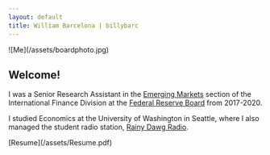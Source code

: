 ```yaml
---
layout: default
title: William Barcelona | billybarc
---
```

<div class="container" id="index" markdown="1">
  <div id="leftcol" markdown="1">
  ![Me](/assets/boardphoto.jpg)
  </div>
  <div id="rightcol" markdown="1">

<h2>Welcome!</h2>

<p>I was a Senior Research Assistant in the <a href="{{ site.data.external_pages.eme }}">Emerging Markets</a> section of the International Finance Division at the <a href="{{ site.data.external_pages.frb }}">Federal Reserve Board</a> from 2017-2020.</p>

<p>I studied Economics at the University of Washington in Seattle, where I also managed the student radio station, <a href="{{ site.data.external_pages.rdr }}">Rainy Dawg Radio</a>.</p>

<p markdown="1">[Resume](/assets/Resume.pdf)</p>

  </div>
</div>
